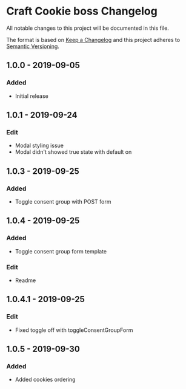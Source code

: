 # Craft Cookie boss Changelog

All notable changes to this project will be documented in this file.

The format is based on [Keep a Changelog](http://keepachangelog.com/) and this project adheres to [Semantic Versioning](http://semver.org/).

## 1.0.0 - 2019-09-05
### Added
- Initial release

## 1.0.1 - 2019-09-24
### Edit
- Modal styling issue
- Modal didn't showed true state with default on

## 1.0.3 - 2019-09-25
### Added
- Toggle consent group with POST form

## 1.0.4 - 2019-09-25
### Added
- Toggle consent group form template

### Edit
- Readme

## 1.0.4.1 - 2019-09-25
### Edit
- Fixed toggle off with toggleConsentGroupForm

## 1.0.5 - 2019-09-30
### Added
- Added cookies ordering